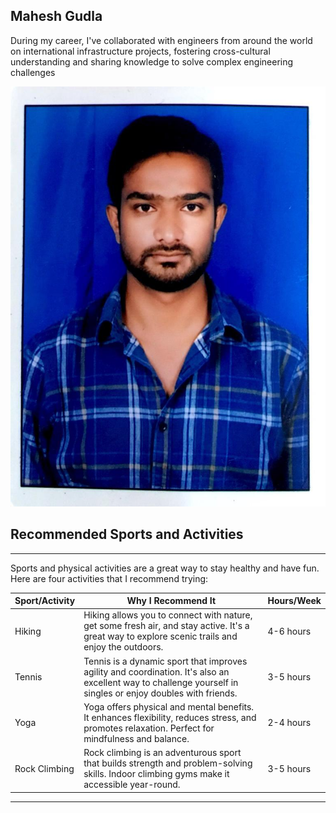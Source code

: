 ## Mahesh Gudla

During my career, I've collaborated with engineers from around the world on international infrastructure projects, fostering cross-cultural understanding and sharing knowledge to solve complex engineering challenges

![My Image](myImage.jpeg)

## Recommended Sports and Activities

---

Sports and physical activities are a great way to stay healthy and have fun. Here are four activities that I recommend trying:


| Sport/Activity  | Why I Recommend It                  | Hours/Week |
|-----------------|------------------------------------|------------|
| Hiking          | Hiking allows you to connect with nature, get some fresh air, and stay active. It's a great way to explore scenic trails and enjoy the outdoors. | 4-6 hours  |
| Tennis          | Tennis is a dynamic sport that improves agility and coordination. It's also an excellent way to challenge yourself in singles or enjoy doubles with friends. | 3-5 hours  |
| Yoga            | Yoga offers physical and mental benefits. It enhances flexibility, reduces stress, and promotes relaxation. Perfect for mindfulness and balance. | 2-4 hours  |
| Rock Climbing   | Rock climbing is an adventurous sport that builds strength and problem-solving skills. Indoor climbing gyms make it accessible year-round. | 3-5 hours  |


---
